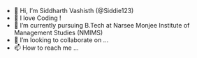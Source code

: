 - 👋 Hi, I’m Siddharth Vashisth (@Siddie123)
- 👀 I love Coding !
- 🌱 I’m currently pursuing B.Tech at Narsee Monjee Institute of Management Studies (NMIMS) 
- 💞️ I’m looking to collaborate on ...
- 📫 How to reach me ...

<!---
Siddie123/Siddie123 is a ✨ special ✨ repository because its `README.md` (this file) appears on your GitHub profile.
You can click the Preview link to take a look at your changes.
--->
